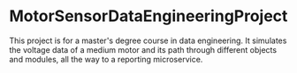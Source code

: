 # MotorSensorDataEngineeringProject
This project is for a master's degree course in data engineering. It simulates the voltage data of a medium motor and its path through different objects and modules, all the way to a reporting microservice.
